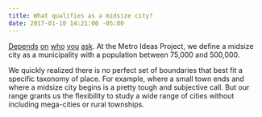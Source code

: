 ```yaml
---
title: What qualifies as a midsize city?
date: 2017-01-10 14:21:00 -05:00
---
```


[Depends](https://nces.ed.gov/ccd/rural_locales.asp) [on](http://www.census.gov/population/metro/data/metrodef.html) [who](http://www.livable.org/storage/documents/reports/Other/The_Mid-Sized_City_Exploring_its_Unique_Place_in_Urban_Policy.pdf) [you](http://urbanland.uli.org/economy-markets-trends/the-fading-differentiation-between-city-and-suburb/) [ask](http://www.urban.org/urban-wire/what-defines-city). At the Metro Ideas Project, we define a midsize city as a municipality with a population between 75,000 and 500,000.

We quickly realized there is no perfect set of boundaries that best fit a specific taxonomy of place. For example, where a small town ends and where a midsize city begins is a pretty tough and subjective call. But our range grants us the flexibility to study a wide range of cities without including mega-cities or rural townships.